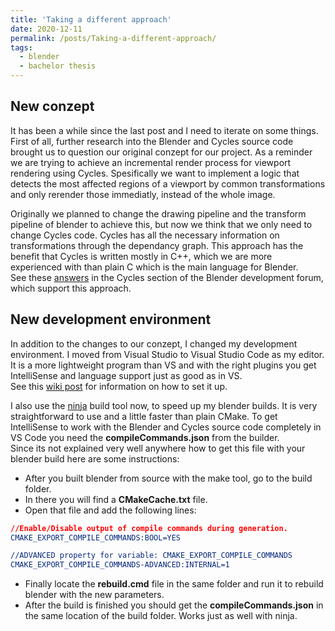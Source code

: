 ```yaml
---
title: 'Taking a different approach'
date: 2020-12-11
permalink: /posts/Taking-a-different-approach/
tags:
  - blender
  - bachelor thesis
---
```


## New conzept

It has been a while since the last post and I need to iterate on some things.  
First of all, further research into the Blender and Cycles source code brought us to question our original conzept for our project. As a reminder we are trying to achieve an incremental render process for viewport rendering using Cycles. Spesifically we want to implement a logic that detects the most affected regions of a viewport by common transformations and only rerender those immediatly, instead of the whole image.

Originally we planned to change the drawing pipeline and the transform pipeline of blender to achieve this, but now we think that we only need to change Cycles code. Cycles has all the necessary information on transformations through the dependancy graph. This approach has the benefit that Cycles is written mostly in C++, which we are more experienced with than plain C which is the main language for Blender.  
See these [answers](https://devtalk.blender.org/t/help-me-understand-how-blender-calls-cycles/16445) in the Cycles section of the Blender development forum, which support this approach.

## New development environment

In addition to the changes to our conzept, I changed my development environment. I moved from Visual Studio to Visual Studio Code as my editor. It is a more lightweight program than VS and with the right plugins you get IntelliSense and language support just as good as in VS.  
See this [wiki post](https://wiki.blender.org/wiki/Developer_Intro/Environment/Portable_CMake_VSCode) for information on how to set it up.

I also use the [ninja](https://ninja-build.org/) build tool now, to speed up my blender builds. It is very straightforward to use and a little faster than plain CMake. To get IntelliSense to work with the Blender and Cycles source code completely in VS Code you need the **compileCommands.json** from the builder.  
Since its not explained very well anywhere how to get this file with your blender build here are some instructions:  

* After you built blender from source with the make tool, go to the build folder.  
* In there you will find a **CMakeCache.txt** file.  
* Open that file and add the following lines:

```Cmake
//Enable/Disable output of compile commands during generation.
CMAKE_EXPORT_COMPILE_COMMANDS:BOOL=YES

//ADVANCED property for variable: CMAKE_EXPORT_COMPILE_COMMANDS
CMAKE_EXPORT_COMPILE_COMMANDS-ADVANCED:INTERNAL=1
```

* Finally locate the **rebuild.cmd** file in the same folder and run it to rebuild blender with the new parameters. 
* After the build is finished you should get the **compileCommands.json** in the same location of the build folder. Works just as well with ninja.